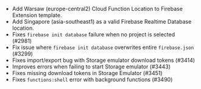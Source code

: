 - Add Warsaw (europe-central2) Cloud Function Location to Firebase Extension template.
- Add Singapore (asia-southeast1) as a valid Firebase Realtime Database location.
- Fixes `firebase init database` failure when no project is selected (#2981)
- Fix issue where `firebase init database` overwrites entire `firebase.json` (#3299)
- Fixes import/export bug with Storage emulator download tokens (#3414)
- Improves errors when failing to start Storage emulator (#3443)
- Fixes missing download tokens in Storage Emulator (#3451)
- Fixes `functions:shell` error with background functions (#3490)
